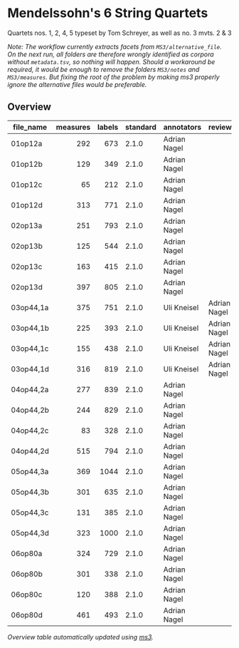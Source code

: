 # Mendelssohn's 6 String Quartets

Quartets nos. 1, 2, 4, 5 typeset by Tom Schreyer, as well as no. 3 mvts. 2 & 3

*Note: The workflow currently extracts facets from `MS3/alternative_file`. On the next run, all folders are therefore wrongly identified as corpora without `metadata.tsv`, so nothing will happen. Should a workaround be required, it would be enough to remove the folders `MS3/notes` and `MS3/measures`. But fixing the root of the problem by making ms3 properly ignore the alternative files would be preferable.*

## Overview
|file_name|measures|labels|standard| annotators | reviewers  |
|---------|-------:|-----:|--------|------------|------------|
|01op12a  |     292|   673|2.1.0   |Adrian Nagel|            |
|01op12b  |     129|   349|2.1.0   |Adrian Nagel|            |
|01op12c  |      65|   212|2.1.0   |Adrian Nagel|            |
|01op12d  |     313|   771|2.1.0   |Adrian Nagel|            |
|02op13a  |     251|   793|2.1.0   |Adrian Nagel|            |
|02op13b  |     125|   544|2.1.0   |Adrian Nagel|            |
|02op13c  |     163|   415|2.1.0   |Adrian Nagel|            |
|02op13d  |     397|   805|2.1.0   |Adrian Nagel|            |
|03op44,1a|     375|   751|2.1.0   |Uli Kneisel |Adrian Nagel|
|03op44,1b|     225|   393|2.1.0   |Uli Kneisel |Adrian Nagel|
|03op44,1c|     155|   438|2.1.0   |Uli Kneisel |Adrian Nagel|
|03op44,1d|     316|   819|2.1.0   |Uli Kneisel |Adrian Nagel|
|04op44,2a|     277|   839|2.1.0   |Adrian Nagel|            |
|04op44,2b|     244|   829|2.1.0   |Adrian Nagel|            |
|04op44,2c|      83|   328|2.1.0   |Adrian Nagel|            |
|04op44,2d|     515|   794|2.1.0   |Adrian Nagel|            |
|05op44,3a|     369|  1044|2.1.0   |Adrian Nagel|            |
|05op44,3b|     301|   635|2.1.0   |Adrian Nagel|            |
|05op44,3c|     131|   385|2.1.0   |Adrian Nagel|            |
|05op44,3d|     323|  1000|2.1.0   |Adrian Nagel|            |
|06op80a  |     324|   729|2.1.0   |Adrian Nagel|            |
|06op80b  |     301|   338|2.1.0   |Adrian Nagel|            |
|06op80c  |     120|   388|2.1.0   |Adrian Nagel|            |
|06op80d  |     461|   493|2.1.0   |Adrian Nagel|            |


*Overview table automatically updated using [ms3](https://johentsch.github.io/ms3/).*
